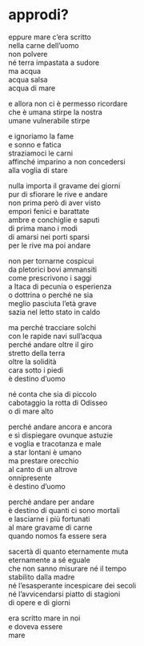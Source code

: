 # approdi?

eppure mare c’era scritto  
nella carne dell’uomo  
non polvere  
né terra impastata a sudore  
ma acqua  
acqua salsa  
acqua di mare

e allora non ci è permesso ricordare  
che è umana stirpe la nostra  
umane vulnerabile stirpe

e ignoriamo la fame  
e sonno e fatica  
straziamoci le carni  
affinché imparino a non concedersi  
alla voglia di stare

nulla importa il gravame dei giorni  
pur di sfiorare le rive e andare  
non prima però di aver visto  
empori fenici e barattate  
ambre e conchiglie e saputi  
di prima mano i modi  
di amarsi nei porti sparsi  
per le rive ma poi andare

non per tornarne cospicui  
da pletorici bovi ammansiti  
come prescrivono i saggi  
a Itaca di pecunia o esperienza  
o dottrina o perché ne sia  
meglio pasciuta l’età grave  
sazia nel letto stato in caldo

ma perché tracciare solchi  
con le rapide navi sull’acqua  
perché andare oltre il giro  
stretto della terra  
oltre la solidità  
cara sotto i piedi  
è destino d’uomo

né conta che sia di piccolo  
cabotaggio la rotta di Odisseo  
o di mare alto

perché andare ancora e ancora  
e sì dispiegare ovunque astuzie  
e voglia e tracotanza e male  
a star lontani è umano  
ma prestare orecchio  
al canto di un altrove  
onnipresente  
è destino d’uomo

perché andare per andare  
è destino di quanti ci sono mortali  
e lasciarne i più fortunati  
al mare gravame di carne  
quando nomos fa essere sera

sacertà di quanto eternamente muta  
eternamente a sé eguale  
che non sanno misurare né il tempo  
stabilito dalla madre  
né l’esasperante incespicare dei secoli  
né l’avvicendarsi piatto di stagioni  
di opere e di giorni

era scritto mare in noi  
e doveva essere  
mare
